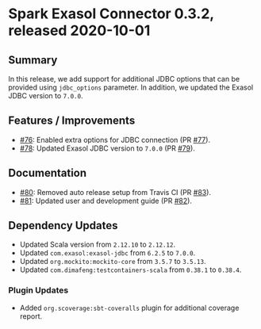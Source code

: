 # Spark Exasol Connector 0.3.2, released 2020-10-01

## Summary

In this release, we add support for additional JDBC options that can be provided
using `jdbc_options` parameter. In addition, we updated the Exasol JDBC version
to `7.0.0`.

## Features / Improvements

* [#76](https://github.com/exasol/spark-exasol-connector/issues/76): Enabled extra options for JDBC connection (PR [#77](https://github.com/exasol/spark-exasol-connector/pull/77)).
* [#78](https://github.com/exasol/spark-exasol-connector/issues/78): Updated Exasol JDBC version to `7.0.0` (PR [#79](https://github.com/exasol/spark-exasol-connector/pull/79)).

## Documentation

* [#80](https://github.com/exasol/spark-exasol-connector/issues/80): Removed auto release setup from Travis CI (PR [#83](https://github.com/exasol/spark-exasol-connector/pull/83)).
* [#81](https://github.com/exasol/spark-exasol-connector/issues/81): Updated user and development guide (PR [#82](https://github.com/exasol/spark-exasol-connector/pull/82)).

## Dependency Updates

* Updated Scala version from `2.12.10` to `2.12.12`.
* Updated ``com.exasol:exasol-jdbc`` from `6.2.5` to `7.0.0`.
* Updated ``org.mockito:mockito-core`` from `3.5.7` to `3.5.13`.
* Updated ``com.dimafeng:testcontainers-scala`` from `0.38.1` to `0.38.4`.

### Plugin Updates

* Added ``org.scoverage:sbt-coveralls`` plugin for additional coverage report.
